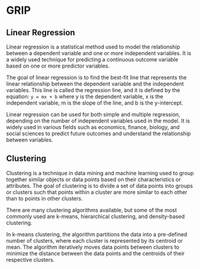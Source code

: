 # GRIP

## Linear Regression 
<p>
Linear regression is a statistical method used to model the relationship between a dependent variable and one or more independent variables. It is a widely used technique for predicting a continuous outcome variable based on one or more predictor variables.

The goal of linear regression is to find the best-fit line that represents the linear relationship between the dependent variable and the independent variables. This line is called the regression line, and it is defined by the equation:  `y = mx + b` where y is the dependent variable, x is the independent variable, m is the slope of the line, and b is the y-intercept.

Linear regression can be used for both simple and multiple regression, depending on the number of independent variables used in the model. It is widely used in various fields such as economics, finance, biology, and social sciences to predict future outcomes and understand the relationship between variables.
</p>

## Clustering
<p>
Clustering is a technique in data mining and machine learning used to group together similar objects or data points based on their characteristics or attributes. The goal of clustering is to divide a set of data points into groups or clusters such that points within a cluster are more similar to each other than to points in other clusters.

There are many clustering algorithms available, but some of the most commonly used are k-means, hierarchical clustering, and density-based clustering.

In k-means clustering, the algorithm partitions the data into a pre-defined number of clusters, where each cluster is represented by its centroid or mean. The algorithm iteratively moves data points between clusters to minimize the distance between the data points and the centroids of their respective clusters.
</p>
